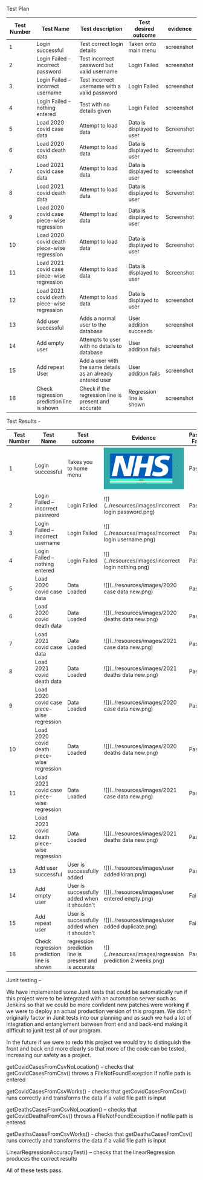 Test Plan

| Test Number | Test Name | Test description | Test desired outcome | evidence |
| --- | --- | --- | --- | --- |
| 1 | Login successful | Test correct login details | Taken onto main menu | screenshot |
| 2 | Login Failed – incorrect password | Test incorrect password but valid username | Login Failed | screenshot |
| 3 | Login Failed – incorrect username | Test incorrect username with a valid password | Login Failed | screenshot |
| 4 | Login Failed – nothing entered | Test with no details given | Login Failed | screenshot |
| 5 | Load 2020 covid case data | Attempt to load data | Data is displayed to user | Screenshot |
| 6 | Load 2020 covid death data | Attempt to load data | Data is displayed to user | Screenshot |
| 7 | Load 2021 covid case data | Attempt to load data | Data is displayed to user | screenshot |
| 8 | Load 2021 covid death data | Attempt to load data | Data is displayed to user | Screenshot |
| 9 | Load 2020 covid case piece-wise regression | Attempt to load data | Data is displayed to user | Screenshot |
| 10 | Load 2020 covid death piece-wise regression | Attempt to load data | Data is displayed to user | Screenshot |
| 11 | Load 2021 covid case piece-wise regression | Attempt to load data | Data is displayed to user | Screenshot |
| 12 | Load 2021 covid death piece-wise regression | Attempt to load data | Data is displayed to user | screenshot |
| 13 | Add user successful | Adds a normal user to the database | User addition succeeds | screenshot |
| 14 | Add empty user | Attempts to user with no details to database | User addition fails | screenshot |
| 15 | Add repeat User | Add a user with the same details as an already entered user | User addition fails | screenshot |
| 16 | Check regression prediction line is shown | Check if the regression line is present and accurate | Regression line is shown | screenshot |

Test Results -

| Test Number | Test Name | Test outcome | Evidence | Pass/ Fail |
| --- | --- | --- | --- | --- |
| 1 | Login successful | Takes you to home menu | ![](../resources/images/Mainmenu.png) | Pass |
| 2 | Login Failed – incorrect password | Login Failed | ![](../resources/images/incorrect login password.png) | Pass |
| 3 | Login Failed – incorrect username | Login Failed | ![](../resources/images/incorrect login username.png) | Pass |
| 4 | Login Failed – nothing entered | Login Failed | ![](../resources/images/incorrect login nothing.png) | Pass |
| 5 | Load 2020 covid case data | Data Loaded | ![](../resources/images/2020 case data new.png) | Pass |
| 6 | Load 2020 covid death data | Data Loaded | ![](../resources/images/2020 deaths data new.png) | Pass |
| 7 | Load 2021 covid case data | Data Loaded | ![](../resources/images/2021 case data new.png) | Pass |
| 8 | Load 2021 covid death data | Data Loaded | ![](../resources/images/2021 deaths data new.png) | Pass |
| 9 | Load 2020 covid case piece-wise regression | Data Loaded | ![](../resources/images/2020 case data new.png) | Pass |
| 10 | Load 2020 covid death piece-wise regression | Data Loaded | ![](../resources/images/2020 deaths data new.png) | Pass |
| 11 | Load 2021 covid case piece-wise regression | Data Loaded | ![](../resources/images/2021 case data new.png) | Pass |
| 12 | Load 2021 covid death piece-wise regression | Data Loaded | ![](../resources/images/2021 deaths data new.png) | Pass |
| 13 | Add user successful | User is successfully added | ![](../resources/images/user added kiran.png) | Pass |
| 14 | Add empty user | User is successfully added when it shouldn't | ![](../resources/images/user entered empty.png) | Fail |
| 15 | Add repeat user | User is successfully added when it shouldn't | ![](../resources/images/user added duplicate.png) | Fail |
| 16 | Check regression prediction line is shown | regression prediction line is present and is accurate | ![](../resources/images/regression prediction 2 weeks.png) | Pass |

Junit testing –

We have implemented some Junit tests that could be automatically run if this project were to be integrated with an automation server such as Jenkins so that we could be more confident new patches were working if we were to deploy an actual production version of this program. We didn&#39;t originally factor in Junit tests into our planning and as such we had a lot of integration and entanglement between front end and back-end making it difficult to junit test all of our program.

In the future if we were to redo this project we would try to distinguish the front and back end more clearly so that more of the code can be tested, increasing our safety as a project.

getCovidCasesFromCsvNoLocation() – checks that getCovidCasesFromCsv() throws a FileNotFoundException if nofile path is entered

getCovidCasesFromCsvWorks() - checks that getCovidCasesFromCsv() runs correctly and transforms the data if a valid file path is input

getDeathsCasesFromCsvNoLocation() – checks that getCovidDeathsFromCsv() throws a FileNotFoundException if nofile path is entered

getDeathsCasesFromCsvWorks() - checks that getDeathsCasesFromCsv() runs correctly and transforms the data if a valid file path is input

LinearRegressionAccuracyTest() – checks that the linearRegression produces the correct results

All of these tests pass.